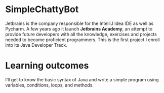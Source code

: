 # SimpleChattyBot

Jetbrains is the company responsible for the IntelliJ Idea IDE as well as Pycharm. A few years ago it launch **Jetbrains Academy**, an attempt to provide
future developers with all the knowledge, exercises and projects needed to become proficient programmers. This is the first project I enroll 
into its Java Developer Track. 

 # Learning outcomes
 
 I’ll get to know the basic syntax of Java and write a simple program using variables, conditions, loops, and methods.
 
